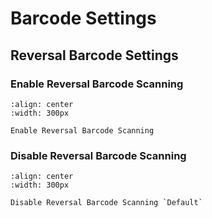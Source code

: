 # Barcode Settings

## Reversal Barcode Settings

### Enable Reversal Barcode Scanning

```{figure} ../../media/00161.png
:align: center
:width: 300px

Enable Reversal Barcode Scanning
```

### Disable Reversal Barcode Scanning

```{figure} ../../media/00160.png
:align: center
:width: 300px

Disable Reversal Barcode Scanning `Default`
```